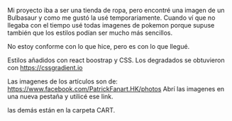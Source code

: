 Mi proyecto iba a ser una tienda de ropa, pero encontré una imagen de un Bulbasaur y como me gustó la usé temporariamente.
Cuando ví que no llegaba con el tiempo usé todas imagenes de pokemon porque supuse también que los estilos podían
ser mucho más sencillos.


No estoy conforme con lo que hice, pero es con lo que llegué.

Estilos añadidos con react boostrap y CSS.
Los degradados se obtuvieron con https://cssgradient.io

Las imagenes de los artículos son de:
https://www.facebook.com/PatrickFanart.HK/photos
Abrí las imagenes en una nueva pestaña y utilicé ese link.

las demás están en la carpeta CART.